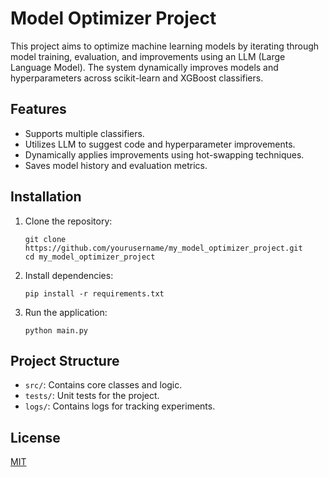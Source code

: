 # Model Optimizer Project

This project aims to optimize machine learning models by iterating through model training, evaluation, and improvements using an LLM (Large Language Model). The system dynamically improves models and hyperparameters across scikit-learn and XGBoost classifiers.

## Features
- Supports multiple classifiers.
- Utilizes LLM to suggest code and hyperparameter improvements.
- Dynamically applies improvements using hot-swapping techniques.
- Saves model history and evaluation metrics.

## Installation

1. Clone the repository:
    ```
    git clone https://github.com/yourusername/my_model_optimizer_project.git
    cd my_model_optimizer_project
    ```

2. Install dependencies:
    ```
    pip install -r requirements.txt
    ```

3. Run the application:
    ```
    python main.py
    ```

## Project Structure
- `src/`: Contains core classes and logic.
- `tests/`: Unit tests for the project.
- `logs/`: Contains logs for tracking experiments.

## License
[MIT](LICENSE)

